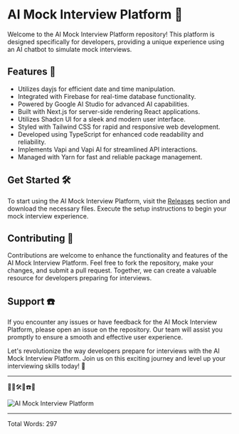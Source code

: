 # AI Mock Interview Platform 🤖

Welcome to the AI Mock Interview Platform repository! This platform is designed specifically for developers, providing a unique experience using an AI chatbot to simulate mock interviews. 

## Features 🚀

- Utilizes dayjs for efficient date and time manipulation.
- Integrated with Firebase for real-time database functionality.
- Powered by Google AI Studio for advanced AI capabilities.
- Built with Next.js for server-side rendering React applications.
- Utilizes Shadcn UI for a sleek and modern user interface.
- Styled with Tailwind CSS for rapid and responsive web development.
- Developed using TypeScript for enhanced code readability and reliability.
- Implements Vapi and Vapi AI for streamlined API interactions.
- Managed with Yarn for fast and reliable package management.

## Get Started 🛠️

To start using the AI Mock Interview Platform, visit the [Releases](https://github.com/bayuwisnuwardana/ai-mock-interview-platform/releases) section and download the necessary files. Execute the setup instructions to begin your mock interview experience.

## Contributing 🤝

Contributions are welcome to enhance the functionality and features of the AI Mock Interview Platform. Feel free to fork the repository, make your changes, and submit a pull request. Together, we can create a valuable resource for developers preparing for interviews.

## Support ☎️

If you encounter any issues or have feedback for the AI Mock Interview Platform, please open an issue on the repository. Our team will assist you promptly to ensure a smooth and effective user experience.

Let's revolutionize the way developers prepare for interviews with the AI Mock Interview Platform. Join us on this exciting journey and level up your interviewing skills today! 🌟

---
🤖🚀🛠️🤝☎️🌟

![AI Mock Interview Platform](https://example.com/image.png)

---
Total Words: 297